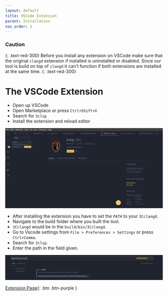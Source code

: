 ```yaml
---
layout: default
title: VSCode Extension
parent: Installation
nav_order: 2
---
```


### [](#header-3) Caution
{: 	.text-red-300}
Before you install any extension on VSCode make sure that the original `clangd` extension if installed is uninstalled or disabled. Since our tool is build on top of `clangd` it can't function if both extensions are installed at the same time.
{: 	.text-red-300}

# [](#header-1) The VSCode Extension
- Open up VSCode
- Open Marketplace or press `Ctrl+Shift+X`
- Search for `3clsp`
- Install the extension and reload editor

![](../../assets/images/extension-landing.png)

- After installing the extension you have to set the `PATH` to your `3Cclangd`.
- Navigate to the build folder where you built the tool.
- `3Cclangd` would be in the `build/bin/3Cclangd`.
- Go to Vscode settings from `File > Preferences > Settings` or press `Ctrl+Comma`.
- Search for `3clsp`.
- Enter the path in the field given.

![](../../assets/images/settings.png)


[Extension Page](https://marketplace.visualstudio.com/items?itemName=Purs3Lab.3clsp){: .btn .btn-purple }